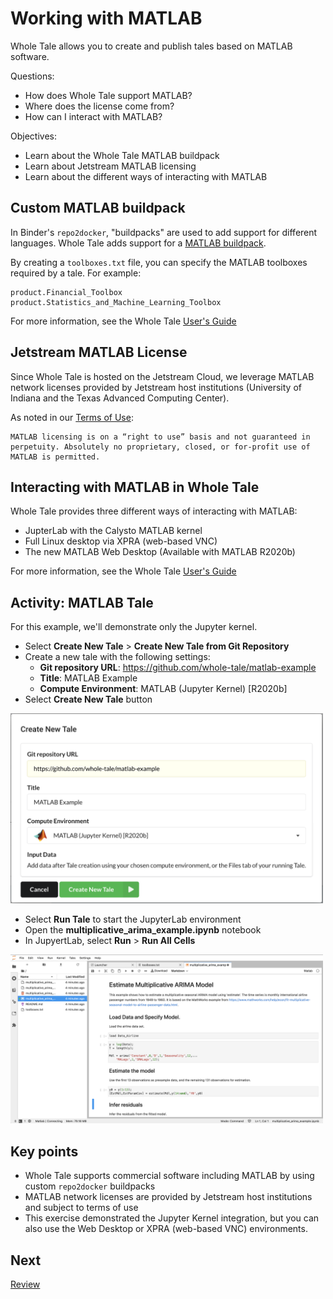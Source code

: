 # Working with MATLAB

Whole Tale allows you to create and publish tales based on MATLAB software.

Questions:
* How does Whole Tale support MATLAB?
* Where does the license come from?
* How can I interact with MATLAB?

Objectives:
* Learn about the Whole Tale MATLAB buildpack
* Learn about Jetstream MATLAB licensing
* Learn about the different ways of interacting with MATLAB


## Custom MATLAB buildpack

In Binder's `repo2docker`, "buildpacks" are used to add support for different languages.
Whole Tale adds support for a [MATLAB buildpack](https://wholetale.readthedocs.io/en/stable/users_guide/customizing.html?#matlab).

By creating a `toolboxes.txt` file, you can specify the MATLAB toolboxes required by a tale. For example:
```
product.Financial_Toolbox
product.Statistics_and_Machine_Learning_Toolbox
```

For more information, see the Whole Tale [User's Guide](https://wholetale.readthedocs.io/en/stable/users_guide/environments/matlab.html)

## Jetstream MATLAB License

Since Whole Tale is hosted on the Jetstream Cloud, we leverage MATLAB network licenses provided by Jetstream host institutions (University of Indiana and the Texas Advanced Computing Center).

As noted in our [Terms of Use](https://wholetale.readthedocs.io/en/stable/tos/index.html):

```
MATLAB licensing is on a “right to use” basis and not guaranteed in perpetuity. Absolutely no proprietary, closed, or for-profit use of MATLAB is permitted.
```

## Interacting with MATLAB in Whole Tale

Whole Tale provides three different ways of interacting with MATLAB:
* JupterLab with the Calysto MATLAB kernel
* Full Linux desktop via XPRA (web-based VNC)
* The new MATLAB Web Desktop (Available with MATLAB R2020b)

For more information, see the Whole Tale [User's Guide](https://wholetale.readthedocs.io/en/stable/users_guide/environments/matlab.html)

## Activity:  MATLAB Tale
For this example, we'll demonstrate only the Jupyter kernel.

* Select **Create New Tale** > **Create New Tale from Git Repository**
* Create a new tale with the following settings:
  * **Git repository URL**: https://github.com/whole-tale/matlab-example
  * **Title**: MATLAB Example
  * **Compute Environment**: MATLAB (Jupyter Kernel) [R2020b]
* Select **Create New Tale** button

<img src="images/matlab/create-tale.png" width=500>

* Select **Run Tale** to start the JupyterLab environment
* Open the **multiplicative_arima_example.ipynb** notebook
* In JupyertLab, select **Run** > **Run All Cells**

<img src="images/matlab/jupyter-matlab.png" width=500>


## Key points
* Whole Tale supports commercial software including MATLAB by using custom `repo2docker` buildpacks
* MATLAB network licenses are provided by Jetstream host institutions and subject to terms of use
* This exercise demonstrated the Jupyter Kernel integration, but you can also use the Web Desktop or XPRA (web-based VNC) environments.


## Next

[Review](7-review.md)
